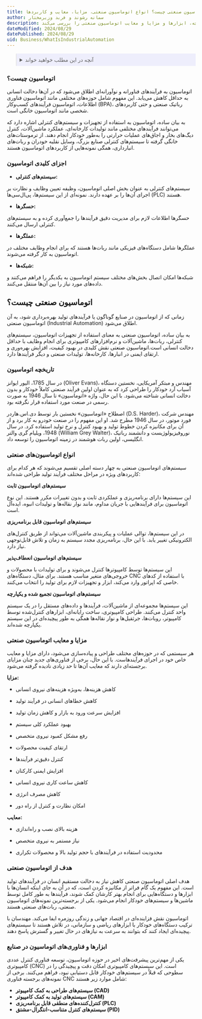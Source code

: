 ```yaml
---
title: اتوماسیون صنعتی چیست؟ انواع اتوماسیون صنعتی، مزایا، معایب و کاربردها
author: سمانه رشوند و فربد وزیرمختار
description: اتوماسیون صنعتی به کارگیری فناوری‌ها و سیستم‌های خودکار در فرآیندهای تولید و صنعتی برای کاهش دخالت انسانی است. این مقاله انواع، اجزا، تاریخچه، ابزارها و مزایا و معایب اتوماسیون صنعتی را بررسی می‌کند.
dateModified: 2024/08/29
datePublished: 2024/08/29
uid: Business/WhatIsIndustrialAutomation
---
```


<blockquote style="background-color:#eeeefc; padding:0.5rem">
<details>
  <summary>آنچه در این مطلب خواهید خواند</summary>
  <ul>
    <li>اتوماسیون چیست؟</li>
    <li>اجزای کلیدی اتوماسیون</li>
    <li>اتوماسیون صنعتی چیست؟</li>
    <li>تاریخچه اتوماسیون</li>
    <li>انواع اتوماسیون‌های صنعتی</li>
    <li>مزایا و معایب اتوماسیون صنعتی</li>
    <li>هدف از اتوماسیون صنعتی</li>
    <li>ابزارها و فناوری‌های اتوماسیون در صنایع</li>
  </ul>
</details>
</blockquote>

### اتوماسیون چیست؟
اتوماسیون به فرآیندهای فناورانه و نوآورانه‌ای اطلاق می‌شود که در آن‌ها دخالت انسانی به حداقل کاهش می‌یابد. این مفهوم شامل حوزه‌های مختلفی مانند اتوماسیون فناوری اطلاعات، اتوماسیون فرآیندهای کسب‌وکار (BPA)، رباتیک صنعتی و حتی کاربردهای شخصی مانند اتوماسیون خانگی است.

به بیان ساده، اتوماسیون به استفاده از تجهیزات و سیستم‌های کنترلی اشاره دارد که می‌توانند فرآیندهای مختلفی مانند تولیدات کارخانه‌ای، عملکرد ماشین‌آلات، کنترل دیگ‌های بخار و اجاق‌های عملیات حرارتی را به‌طور خودکار انجام دهند. از ترموستات‌های خانگی گرفته تا سیستم‌های کنترلی صنایع بزرگ، وسایل نقلیه خودران و ربات‌های انبارداری، همگی نمونه‌هایی از کاربردهای اتوماسیون هستند.

### اجزای کلیدی اتوماسیون

- **سیستم‌های کنترلی:**

 سیستم‌های کنترلی به عنوان بخش اصلی اتوماسیون، وظیفه تعیین وظایف و نظارت بر اجرای آن‌ها را بر عهده دارند. نمونه‌ای از این سیستم‌ها، پی‌ال‌سی‌ها (PLC) هستند.

- **حسگرها:** 

حسگرها اطلاعات لازم برای مدیریت دقیق فرآیندها را جمع‌آوری کرده و به سیستم‌های کنترلی ارسال می‌کنند.

- **عملگرها:**

 عملگرها شامل دستگاه‌های فیزیکی مانند ربات‌ها هستند که برای انجام وظایف مختلف در اتوماسیون به کار گرفته می‌شوند.

- **شبکه‌ها:**

 شبکه‌ها امکان اتصال بخش‌های مختلف سیستم اتوماسیون به یکدیگر را فراهم می‌کنند و داده‌های مورد نیاز را بین آن‌ها منتقل می‌کنند.

## اتوماسیون صنعتی چیست؟
زمانی که از اتوماسیون در صنایع گوناگون یا فرآیندهای تولید بهره‌برداری شود، به آن اتوماسیون صنعتی (Industrial Automation) اطلاق می‌شود.

به بیان ساده، اتوماسیون صنعتی به معنای استفاده از تجهیزات اتوماسیون، سیستم‌های کنترلی، ربات‌ها، ماشین‌آلات و نرم‌افزارهای کامپیوتری برای انجام وظایف با حداقل دخالت انسانی است.اتوماسیون صنعتی نقش کلیدی در بهبود کیفیت، افزایش بهره‌وری و ارتقای ایمنی در انبارها، کارخانه‌ها، تولیدات صنعتی و دیگر فرآیندها دارد.


### تاریخچه اتوماسیون

در سال 1785، الیور ایوانز (Oliver Evans)، مهندس و مبتکر آمریکایی، نخستین دستگاه آسیاب آرد خودکار را طراحی کرد که به عنوان اولین فرآیند صنعتی کاملاً خودکار و بدون دخالت انسانی شناخته می‌شود. با این حال، واژه «اتوماسیون» تا سال 1946 به صورت رسمی در صنعت مورد استفاده قرار نگرفته بود.

اصطلاح «اتوماسیون» نخستین بار توسط دی.اس.هاردر (D.S. Harder)، مهندس شرکت فورد موتور، در سال 1946 مطرح شد. او این مفهوم را در صنعت خودرو به کار برد و از آن برای مکانیزه کردن خطوط تولید و بهبود کنترل و نرخ تولید استفاده کرد.
در سال 1948، ویلیام گری والتر (William Grey Walter)، نوروفیزیولوژیست و دانشمند رباتیک انگلیسی، اولین ربات هوشمند در زمینه اتوماسیون را توسعه داد.

### انواع اتوماسیون‌های صنعتی

سیستم‌های اتوماسیون صنعتی به چهار دسته اصلی تقسیم می‌شوند که هر کدام برای کاربردهای ویژه در مراحل مختلف فرآیند تولید طراحی شده‌اند:

**سیستم‌های اتوماسیون ثابت** 

این سیستم‌ها دارای برنامه‌ریزی و عملکردی ثابت و بدون تغییرات مکرر هستند. این نوع اتوماسیون برای فرآیندهایی با جریان مداوم، مانند نوار نقاله‌ها و تولیدات انبوه، ایده‌آل است.

**سیستم‌های اتوماسیون قابل برنامه‌ریزی** 

در این سیستم‌ها، توالی عملیات و پیکربندی ماشین‌آلات می‌تواند از طریق کنترل‌های الکترونیکی تغییر یابد. با این حال، برنامه‌ریزی مجدد سیستم به زمان و تلاش قابل‌توجهی نیاز دارد.

**سیستم‌های اتوماسیون انعطاف‌پذیر**  

این سیستم‌ها توسط کامپیوترها کنترل می‌شوند و برای تولیدات با محصولات و خروجی‌های متغیر مناسب هستند. برای مثال، دستگاه‌های CNC با استفاده از کدهای خاصی که اپراتور وارد می‌کند، ابزار و تجهیزات لازم برای تولید را انتخاب می‌کنند.

**سیستم‌های اتوماسیون تجمیع شده و یکپارچه**

این سیستم‌ها مجموعه‌ای از ماشین‌آلات، فرآیندها و داده‌های مستقل را در یک سیستم واحد کنترل می‌کنند. طراحی کامپیوتری، ساخت رایانه‌ای، ابزارهای کنترل‌شده توسط کامپیوتر، روبات‌ها، جرثقیل‌ها و نوار نقاله‌ها همگی به طور پیچیده‌ای در این سیستم یکپارچه شده‌اند.

### مزایا و معایب اتوماسیون صنعتی

هر سیستمی که در حوزه‌های مختلف طراحی و پیاده‌سازی می‌شود، دارای مزایا و معایب خاص خود در اجرای فرآیندهاست. با این حال، برخی از فناوری‌های جدید چنان مزایای برجسته‌ای دارند که معایب آن‌ها تا حد زیادی نادیده گرفته می‌شود.

**مزایا:**

- کاهش هزینه‌ها، به‌ویژه هزینه‌های نیروی انسانی

- کاهش خطاهای انسانی در فرآیند تولید

- افزایش سرعت ورود به بازار و کاهش زمان تولید

- بهبود عملکرد کلی سیستم

- رفع مشکل کمبود نیروی متخصص

- ارتقای کیفیت محصولات

- کنترل دقیق‌تر فرآیندها

- افزایش ایمنی کارکنان

- کاهش ساعت کاری نیروی انسانی

- کاهش مصرف انرژی

- امکان نظارت و کنترل از راه دور

**معایب:**

- هزینه بالای نصب و راه‌اندازی

- نیاز مستمر به نیروی متخصص

- محدودیت استفاده در فرآیندهای با حجم تولید بالا و محصولات تکراری

### هدف از اتوماسیون صنعتی

هدف اصلی اتوماسیون صنعتی کاهش نیاز به دخالت مستقیم انسان در فرآیندهای تولید است. این مفهوم یک گام فراتر از مکانیزه کردن است، که در آن به جای اینکه انسان‌ها با ابزارها و دستگاه‌هایی برای انجام بهتر کارشان کمک شوند، فرآیندها به طور کامل توسط ماشین‌ها و سیستم‌های خودکار انجام می‌شود. یکی از برجسته‌ترین نمونه‌های اتوماسیون صنعتی، ربات‌های صنعتی هستند.

اتوماسیون نقش فزاینده‌ای در اقتصاد جهانی و زندگی روزمره ایفا می‌کند. مهندسان با ترکیب دستگاه‌های خودکار با ابزارهای ریاضی و سازمانی، در تلاش هستند تا سیستم‌های پیچیده‌ای ایجاد کنند که بتوانند به سرعت به نیازهای در حال تغییر و گسترش پاسخ دهند.

### ابزارها و فناوری‌های اتوماسیون در صنایع

یکی از مهم‌ترین پیشرفت‌های اخیر در حوزه اتوماسیون، توسعه فناوری کنترل عددی کامپیوتری (CNC) است. این سیستم‌های کامپیوتری امکان دقت و پیچیدگی را در سطوحی که قبلاً در سیستم‌های خودکار قابل دستیابی نبود، فراهم می‌کنند. برخی از نمونه‌های برجسته فناوری CNC شامل موارد زیر هستند:

- **سیستم‌های طراحی به کمک کامپیوتر (CAD)**
- **سیستم‌های تولید به کمک کامپیوتر (CAM)**
- **کنترل‌کننده‌های منطقی قابل برنامه‌ریزی (PLC)**
- **سیستم‌های کنترل متناسب-انتگرال-مشتق (PID)**

